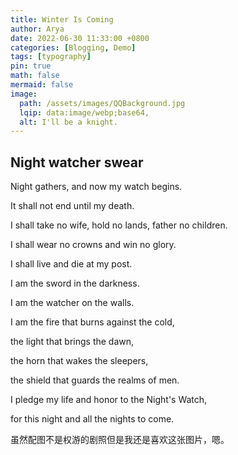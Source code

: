 ```yaml
---
title: Winter Is Coming
author: Arya
date: 2022-06-30 11:33:00 +0800
categories: [Blogging, Demo]
tags: [typography]
pin: true
math: false
mermaid: false
image:
  path: /assets/images/QQBackground.jpg
  lqip: data:image/webp;base64,
  alt: I'll be a knight.
---
```


## Night watcher swear

Night gathers, and now my watch begins.

It shall not end until my death.

I shall take no wife, hold no lands, father no children.

I shall wear no crowns and win no glory.

I shall live and die at my post.

I am the sword in the darkness.

I am the watcher on the walls.

I am the fire that burns against the cold,

the light that brings the dawn,

the horn that wakes the sleepers,

the shield that guards the realms of men.

I pledge my life and honor to the Night's Watch,

for this night and all the nights to come.

虽然配图不是权游的剧照但是我还是喜欢这张图片，嗯。